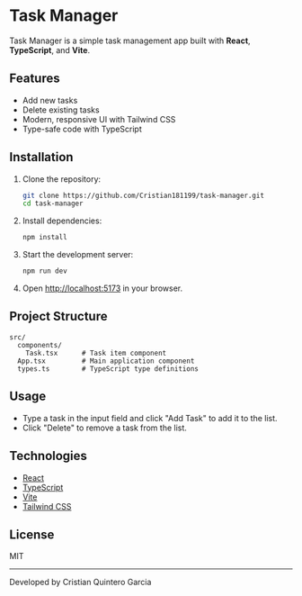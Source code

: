 # Task Manager

Task Manager is a simple task management app built with **React**, **TypeScript**, and **Vite**.

## Features

- Add new tasks
- Delete existing tasks
- Modern, responsive UI with Tailwind CSS
- Type-safe code with TypeScript

## Installation

1. Clone the repository:

   ```bash
   git clone https://github.com/Cristian181199/task-manager.git
   cd task-manager
   ```

2. Install dependencies:

   ```bash
   npm install
   ```

3. Start the development server:

   ```bash
   npm run dev
   ```

4. Open [http://localhost:5173](http://localhost:5173) in your browser.

## Project Structure

```
src/
  components/
    Task.tsx      # Task item component
  App.tsx         # Main application component
  types.ts        # TypeScript type definitions
```

## Usage

- Type a task in the input field and click "Add Task" to add it to the list.
- Click "Delete" to remove a task from the list.

## Technologies

- [React](https://react.dev/)
- [TypeScript](https://www.typescriptlang.org/)
- [Vite](https://vitejs.dev/)
- [Tailwind CSS](https://tailwindcss.com/)

## License

MIT

---

Developed by Cristian Quintero Garcia
